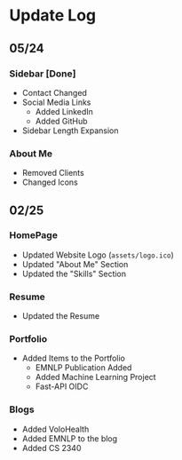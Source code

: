 # Update Log

## 05/24

### Sidebar [Done]
- Contact Changed
- Social Media Links
    - Added LinkedIn
    - Added GitHub
- Sidebar Length Expansion

### About Me
- Removed Clients
- Changed Icons

## 02/25

### HomePage
- Updated Website Logo (`assets/logo.ico`)
- Updated "About Me" Section
- Updated the "Skills" Section

### Resume
- Updated the Resume

### Portfolio
- Added Items to the Portfolio
    - EMNLP Publication Added
    - Added Machine Learning Project
    - Fast-API OIDC

### Blogs
- Added VoloHealth
- Added EMNLP to the blog
- Added CS 2340
